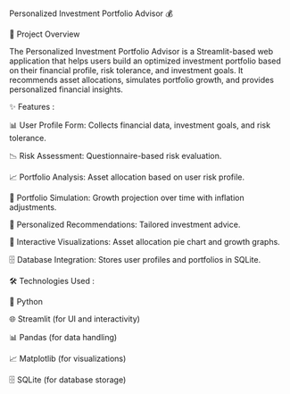 Personalized Investment Portfolio Advisor 💰

📌 Project Overview

The Personalized Investment Portfolio Advisor is a Streamlit-based web application that helps users build an optimized investment portfolio based on their financial profile, risk tolerance, and investment goals. It recommends asset allocations, simulates portfolio growth, and provides personalized financial insights.


✨ Features : 

📊 User Profile Form: Collects financial data, investment goals, and risk tolerance.

📉 Risk Assessment: Questionnaire-based risk evaluation.

📈 Portfolio Analysis: Asset allocation based on user risk profile.

📅 Portfolio Simulation: Growth projection over time with inflation adjustments.

🧠 Personalized Recommendations: Tailored investment advice.

📌 Interactive Visualizations: Asset allocation pie chart and growth graphs.

🗄️ Database Integration: Stores user profiles and portfolios in SQLite.



🛠️ Technologies Used : 

🐍 Python

🌐 Streamlit (for UI and interactivity)

📊 Pandas (for data handling)

📈 Matplotlib (for visualizations)

🗄️ SQLite (for database storage)
